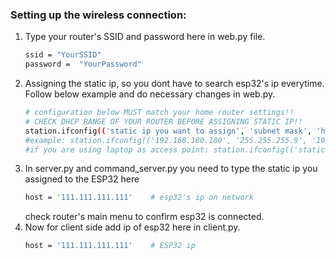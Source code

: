### Setting up the wireless connection:
1. Type your router's SSID and password here in web.py file.
    ```sh
    ssid = "YourSSID"
    password =  "YourPassword"
    ```
2. Assigning the static ip, so you dont have to search esp32's ip everytime. Follow below example and do necessary changes in web.py.
    ```sh
    # configuration below MUST match your home router settings!!
    # CHECK DHCP RANGE OF YOUR ROUTER BEFORE ASSIGNING STATIC IP!!
    station.ifconfig(('static ip you want to assign', 'subnet mask', 'host ip', 'dns server')) 
    #example: station.ifconfig(('192.168.180.180', '255.255.255.9', '192.168.180.1', '8.8.8.8'))
    #if you are using laptop as access point: station.ifconfig(('static ip you want to assign', 'subnet mask', 'host ip', 'host ip'))
    ```
3. In server.py and command_server.py you need to type the static ip you assigned to the ESP32 here
   ```sh
   host = '111.111.111.111'    # esp32's ip on network
   ```
   check router's main menu to confirm esp32 is connected.
4. Now for client side add ip of esp32 here in client.py.
    ```sh
    host = '111.111.111.111'    # ESP32 ip
    ```

